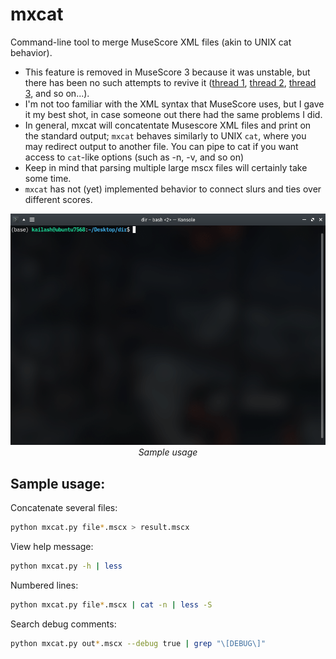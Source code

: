 # mxcat
Command-line tool to merge MuseScore XML files (akin to UNIX cat behavior).
* This feature is removed in MuseScore 3 because it was unstable, but there has been no such attempts to revive it ([thread 1](https://musescore.org/en/node/291978), [thread 2](https://musescore.org/en/node/264845), [thread 3](https://musescore.org/en/node/264733), and so on...). 
* I'm not too familiar with the XML syntax that MuseScore uses, but I gave it my best shot, in case someone out there had the same problems I did.
* In general, mxcat will concatentate Musescore XML files and print on the standard output; `mxcat`
behaves similarly to UNIX `cat`, where you may redirect output to another file.
You can pipe to cat if you want access to `cat`-like options (such as -n, -v,
and so on)
* Keep in mind that parsing multiple large mscx files will certainly take some time.
* `mxcat` has not (yet) implemented behavior to connect slurs and ties over different scores.

<p align="center">
  <img src="sample.gif" style="text-align: center" />
  </br>
  <i>Sample usage</i>
</p>

## Sample usage:

Concatenate several files:        
```bash
python mxcat.py file*.mscx > result.mscx
```

View help message:        
```bash
python mxcat.py -h | less 
```

Numbered lines:           
```bash
python mxcat.py file*.mscx | cat -n | less -S
```

Search debug comments:    
```bash
python mxcat.py out*.mscx --debug true | grep "\[DEBUG\]"
```
